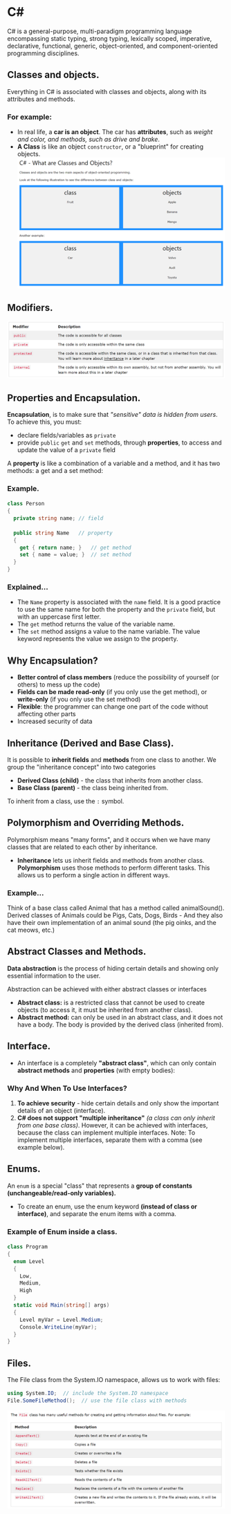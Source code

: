 # C#
C# is a general-purpose, multi-paradigm programming language encompassing static typing, strong typing, lexically scoped, imperative, declarative, functional, generic, object-oriented, and component-oriented programming disciplines.

## Classes and objects.
Everything in C# is associated with classes and objects, along with its attributes and methods. 
### For example: 
* In real life, a **car is an object**. The car has **attributes**, such as *weight and color, and methods, such as drive and brake*.
* **A Class** is like an object `constructor`, or a "blueprint" for creating objects.
![classes objects](imgs/classesNobjects.PNG)

## Modifiers.
![modifiers](imgs/modifiers.PNG)
## Properties and Encapsulation.
**Encapsulation**, is to make sure that *"sensitive" data is hidden from users*. To achieve this, you must:
* declare fields/variables as `private`
* provide `public` `get` and `set` methods, through **properties**, to access and update the value of a `private` field

A **property** is like a combination of a variable and a method, and it has two methods: a get and a set method:
### Example.
```c#
class Person
{
  private string name; // field

  public string Name   // property
  {
    get { return name; }   // get method
    set { name = value; }  // set method
  }
}
```
### Explained...
* The `Name` property is associated with the `name` field. It is a good practice to use the same name for both the property and the `private` field, but with an uppercase first letter.
* The `get` method returns the value of the variable name.
* The `set` method assigns a value to the name variable. The value keyword represents the value we assign to the property.

## Why Encapsulation?
* **Better control of class members** (reduce the possibility of yourself (or others) to mess up the code)
* **Fields can be made read-only** (if you only use the get method), or **write-only** (if you only use the set method)
* **Flexible**: the programmer can change one part of the code without affecting other parts
* Increased security of data

## Inheritance (Derived and Base Class).
It is possible to **inherit fields** and **methods** from one class to another. We group the "inheritance concept" into two categories
* **Derived Class (child)** - the class that inherits from another class.
* **Base Class (parent)** - the class being inherited from.

To inherit from a class, use the `:` symbol.

## Polymorphism and Overriding Methods.
Polymorphism means "many forms", and it occurs when we have many classes that are related to each other by inheritance.
*  **Inheritance** lets us inherit fields and methods from another class. **Polymorphism** uses those methods to perform different tasks. This allows us to perform a single action in different ways.
### Example...
Think of a base class called Animal that has a method called animalSound(). Derived classes of Animals could be Pigs, Cats, Dogs, Birds - And they also have their own implementation of an animal sound (the pig oinks, and the cat meows, etc.)

## Abstract Classes and Methods.
**Data abstraction** is the process of hiding certain details and showing only essential information to the user.

Abstraction can be achieved with either abstract classes or interfaces
* **Abstract class:** is a restricted class that cannot be used to create objects (to access it, it must be inherited from another class).
* **Abstract method:** can only be used in an abstract class, and it does not have a body. The body is provided by the derived class (inherited from).

## Interface.
* An interface is a completely **"abstract class"**, which can only contain **abstract methods** and **properties** (with empty bodies):

### Why And When To Use Interfaces?
1) **To achieve security** - hide certain details and only show the important details of an object (interface).
2) **C# does not support "multiple inheritance"** *(a class can only inherit from one base class)*. However, it can be achieved with interfaces, because the class can implement multiple interfaces. Note: To implement multiple interfaces, separate them with a comma (see example below).

## Enums.
An `enum` is a special "class" that represents a **group of constants (unchangeable/read-only variables).**
* To create an enum, use the enum keyword **(instead of class or interface)**, and separate the enum items with a comma.

### Example of Enum inside a class.
```C#
class Program
{
  enum Level
  {
    Low,
    Medium,
    High
  }
  static void Main(string[] args)
  {
    Level myVar = Level.Medium;
    Console.WriteLine(myVar);
  }
}
```

## Files.
The File class from the System.IO namespace, allows us to work with files:
```C#
using System.IO;  // include the System.IO namespace
File.SomeFileMethod();  // use the file class with methods
```
![files](imgs/files.PNG)
